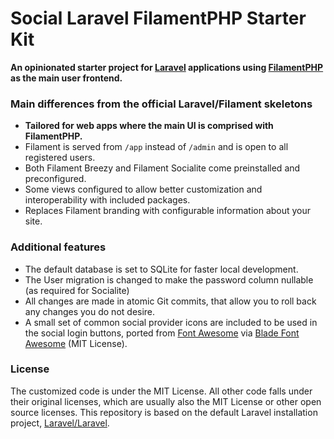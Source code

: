 # Social Laravel FilamentPHP Starter Kit

**An opinionated starter project for [Laravel](https://laravel.com/) applications using [FilamentPHP](https://filamentphp.com/) as the main user frontend.**

### Main differences from the official Laravel/Filament skeletons

- **Tailored for web apps where the main UI is comprised with FilamentPHP.**
- Filament is served from `/app` instead of `/admin` and is open to all registered users.
- Both Filament Breezy and Filament Socialite come preinstalled and preconfigured.
- Some views configured to allow better customization and interoperability with included packages.
- Replaces Filament branding with configurable information about your site.

### Additional features

- The default database is set to SQLite for faster local development. 
- The User migration is changed to make the password column nullable (as required for Socialite)
- All changes are made in atomic Git commits, that allow you to roll back any changes you do not desire.
- A small set of common social provider icons are included to be used in the social login buttons, ported from [Font Awesome](https://fontawesome.com/) via [Blade Font Awesome](https://github.com/owenvoke/blade-fontawesome) (MIT License).


### License

The customized code is under the MIT License. All other code falls under their original licenses, which are usually also the MIT License or other open source licenses. This repository is based on the default Laravel installation project, [Laravel/Laravel](https://github.com/laravel/laravel).
